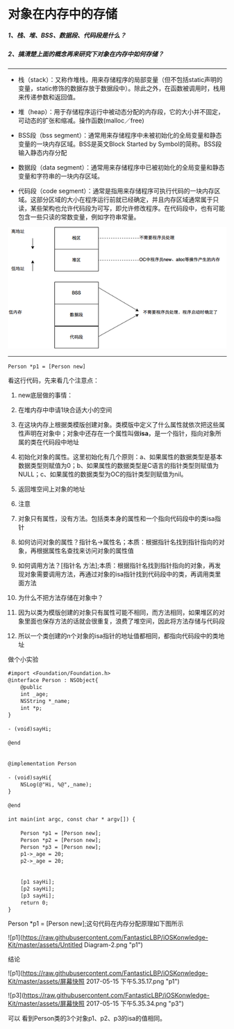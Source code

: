 # 对象在内存中的存储

##### 1、栈、堆、BSS、数据段、代码段是什么？

##### 2、搞清楚上面的概念再来研究下对象在内存中如何存储？

---

* 栈（stack）：又称作堆栈，用来存储程序的局部变量（但不包括static声明的变量，static修饰的数据存放于数据段中）。除此之外，在函数被调用时，栈用来传递参数和返回值。

* 堆（heap）：用于存储程序运行中被动态分配的内存段，它的大小并不固定，可动态的扩张和缩减。操作函数\(malloc／free\)

* BSS段（bss segment）：通常用来存储程序中未被初始化的全局变量和静态变量的一块内存区域。BSS是英文Block Started by Symbol的简称。BSS段输入静态内存分配

* 数据段（data segment）：通常用来存储程序中已被初始化的全局变量和静态变量和字符串的一块内存区域。

* 代码段（code segment）：通常是指用来存储程序可执行代码的一块内存区域。这部分区域的大小在程序运行前就已经确定，并且内存区域通常属于只读，某些架构也允许代码段为可写，即允许修改程序。在代码段中，也有可能包含一些只读的常数变量，例如字符串常量。

![](/assets/内存.png)

---

```
Person *p1 = [Person new]
```

看这行代码，先来看几个注意点：

1. new底层做的事情：

2. 在堆内存中申请1块合适大小的空间

3. 在这块内存上根据类模版创建对象。类模版中定义了什么属性就依次把这些属性声明在对象中；对象中还存在一个属性叫做**isa**，是一个指针，指向对象所属的类在代码段中地址

4. 初始化对象的属性。这里初始化有几个原则：a、如果属性的数据类型是基本数据类型则赋值为0；b、如果属性的数据类型是C语言的指针类型则赋值为NULL；c、如果属性的数据类型为OC的指针类型则赋值为nil。

5. 返回堆空间上对象的地址

6. 注意

7. 对象只有属性，没有方法。包括类本身的属性和一个指向代码段中的类isa指针

8. 如何访问对象的属性？指针名-&gt;属性名；本质：根据指针名找到指针指向的对象，再根据属性名查找来访问对象的属性值

9. 如何调用方法？\[指针名 方法\];本质：根据指针名找到指针指向的对象，再发现对象需要调用方法，再通过对象的isa指针找到代码段中的类，再调用类里面方法

10. 为什么不把方法存储在对象中？

11. 因为以类为模版创建的对象只有属性可能不相同，而方法相同，如果堆区的对象里面也保存方法的话就会很重复，浪费了堆空间，因此将方法存储与代码段

12. 所以一个类创建的n个对象的isa指针的地址值都相同，都指向代码段中的类地址

做个小实验

```
#import <Foundation/Foundation.h>
@interface Person : NSObject{
    @public
    int _age;
    NSString *_name;
    int *p;
}

- (void)sayHi;

@end


@implementation Person

- (void)sayHi{
    NSLog(@"Hi, %@",_name);
}

@end

int main(int argc, const char * argv[]) {

    Person *p1 = [Person new];
    Person *p2 = [Person new];
    Person *p3 = [Person new];
    p1->_age = 20;
    p2->_age = 20;


    [p1 sayHi];
    [p2 sayHi];
    [p3 sayHi];
    return 0;
}
```



Person  \*p1 = \[Person new\];这句代码在内存分配原理如下图所示

![p1](https://raw.githubusercontent.com/FantasticLBP/iOSKonwledge-Kit/master/assets/Untitled Diagram-2.png "p1")


结论

![p1](https://raw.githubusercontent.com/FantasticLBP/iOSKonwledge-Kit/master/assets/屏幕快照 2017-05-15 下午5.35.17.png "p1")

![p3](https://raw.githubusercontent.com/FantasticLBP/iOSKonwledge-Kit/master/assets/屏幕快照 2017-05-15 下午5.35.34.png "p3")

可以 看到Person类的3个对象p1、p2、p3的isa的值相同。

